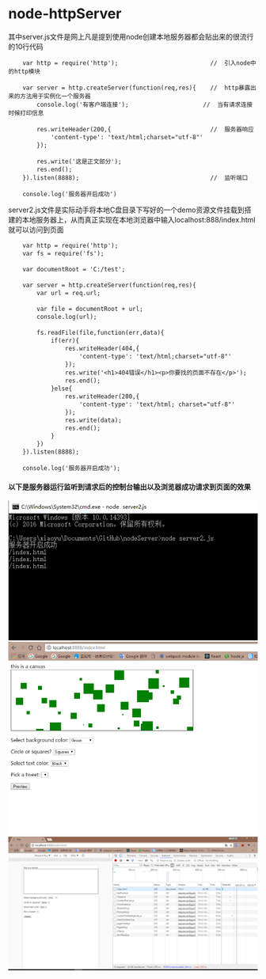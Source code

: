 # node-httpServer
其中server.js文件是网上凡是提到使用node创建本地服务器都会贴出来的很流行的10行代码

		var http = require('http');                          //  引入node中的http模块

		var server = http.createServer(function(req,res){    //  http暴露出来的方法用于实例化一个服务器
			console.log('有客户端连接');                     //  当有请求连接时候打印信息

			res.writeHeader(200,{                            //  服务器响应
				'content-type': 'text/html;charset="utf-8"'
			});

			res.write('这是正文部分');
			res.end();
		}).listen(8888);                                     //  监听端口

		console.log('服务器开启成功')

server2.js文件是实际动手将本地C盘目录下写好的一个demo资源文件挂载到搭建的本地服务器上，从而真正实现在本地浏览器中输入localhost:888/index.html就可以访问到页面

		var http = require('http');
		var fs = require('fs');

		var documentRoot = 'C:/test';

		var server = http.createServer(function(req,res){
			var url = req.url;

			var file = documentRoot + url;
			console.log(url);

			fs.readFile(file,function(err,data){
				if(err){
					res.writeHeader(404,{
						'content-type': 'text/html;charset="utf-8"'
					});
					res.write('<h1>404错误</h1><p>你要找的页面不存在</p>');
					res.end();
				}else{
					res.writeHeader(200,{
						'content-type': 'text/html;	charset="utf-8"'
					});
					res.write(data);
					res.end();
				}
			})
		}).listen(8888);

		console.log('服务器开启成功');

#### 以下是服务器运行监听到请求后的控制台输出以及浏览器成功请求到页面的效果

![Alt text](./img/console.PNG)
![Alt text](./img/broser.PNG)
![Alt text](./img/resource.PNG)